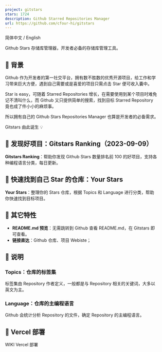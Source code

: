 ```yaml
---
project: gitstars
stars: 1724
description: Github Starred Repositories Manager
url: https://github.com/cfour-hi/gitstars
---
```


简体中文 / English

Github Stars 存储库管理器，开发者必备的存储库管理工具。

🎯 背景
-----

Github 作为开发者的第一社交平台，拥有数不胜数的优秀开源项目，给工作和学习带来巨大方便，遇到自己需要或是喜爱的项目只需点击 Star 便可收入囊中。

Star is easy，可随着 Starred Repositories 增长，在需要使用到某个项目时难免记不清叫什么，而 Github 又只提供简单的搜索，找到目标 Starred Repository 竟也成了件小小的麻烦事。

所以拥有自己的 Github Stars Repositories Manager 也算是开发者的必备需求。

Gitstars 由此诞生 💡

👀 发现好项目：Gitstars Ranking（2023-09-09）
-------------------------------------

**Gitstars Ranking**：帮助你发现 Github Stars 数量排名前 100 的好项目，支持各种编程语言分类，每日更新。

🚀 快速找到自己 Star 的仓库：Your Stars
-----------------------------

**Your Stars**：整理你的 Stars 仓库，根据 Topics 和 Language 进行分类，帮助你快速找到目标项目。

👻 其它特性
-------

-   **README.md 预览**：无需跳转到 Github 查看 README.md，在 Gitstars 即可查看。
-   **链接直达**：Github 仓库、项目 Webiste；

📖 说明
-----

### Topics：仓库的标签集

标签集由 Repository 作者定义，一般都是与 Repository 相关的关键词，大多以英文为主。

### Language：仓库的主编程语言

Github 会统计分析 Repository 的文件，确定 Repository 的主编程语言。

🤖 Vercel 部署
------------

WIKI Vercel 部署
